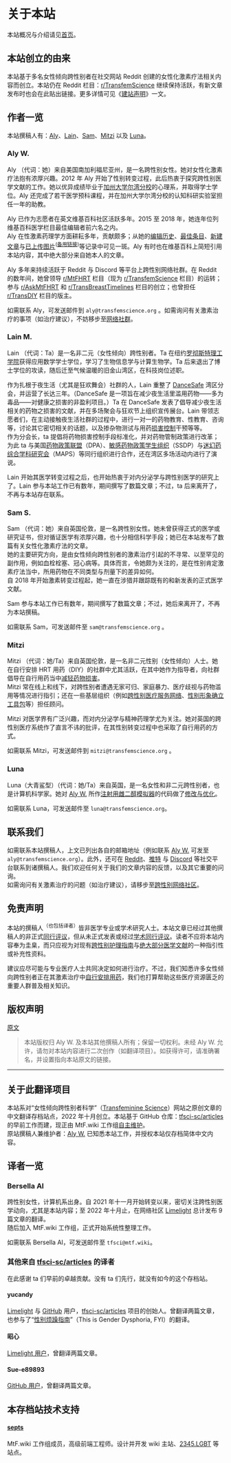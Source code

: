 # 关于本站

本站概况与介绍请见[首页][index]。

## 本站创立的由来

本站基于多名女性倾向跨性别者在社交网站 Reddit 创建的女性化激素疗法相关内容而创立。本站仍在 Reddit 栏目：[r/TransfemScience][r-tfsci] 继续保持活跃，有新文章发布时也会在此贴出链接。更多详情可见《[建站声明][announcement]》一文。

## 作者一览

本站撰稿人有：[Aly][aly]、[Lain][lain]、[Sam][sam]、[Mitzi][mitzi] 以及 [Luna][luna]。

### Aly W.

Aly （代词：她）来自美国南加利福尼亚州，是一名跨性别女性。她对女性化激素疗法抱有浓厚兴趣。2012 年 Aly 开始了性别转变过程，此后热衷于探究跨性别医学文献的工作。她以优异成绩毕业于[加州大学尔湾分校][wiki-ucirvine]的心理系，并取得学士学位。Aly 还完成了若干医学预科课程，并在加州大学尔湾分校的认知科研实验室担任一年的助教。

Aly 已作为志愿者在英文维基百科社区活跃多年。2015 至 2018 年，她连年位列维基百科医学栏目最佳编辑者前六名之内。  
Aly 在性激素药理学方面耕耘多年，贡献颇多；从她的[编辑历史][aly-stat]、[最佳条目][aly-top]、[新建文章][aly-create]与[已上传图片][aly-image]<sup>([备用链接][aly-image-alt])</sup>等记录中可见一斑。Aly 有时也在维基百科上简短引用本站内容，其中绝大部分来自她本人的文章。

Aly 多年来持续活跃于 Reddit 与 Discord 等平台上跨性别网络社群。在 Reddit 的数年间，她曾领导 [r/MtFHRT][r-mtfhrt] 栏目（现为 [r/TransfemScience][r-tfsci] 栏目）的运转；参与 [r/AskMtFHRT][r-askmtfhrt] 和 [r/TransBreastTimelines][r-tbt] 栏目的创立；也曾担任 [r/TransDIY][r-transdiy] 栏目的版主。

如需联系 Aly，可发送邮件到 `aly@transfemscience.org` 。如需询问有关激素治疗的事项（如治疗建议），不妨移步至[网络社群][misc-com]。

### Lain M.

Lain （代词：Ta）是一名非二元（女性倾向）跨性别者。Ta 在纽约[罗彻斯特理工学院][wiki-rit]获得应用数学学士学位，学习了生物信息学与计算生物学。Ta 后来退出了博士学位的攻读，随后迁至气候温暖的旧金山湾区，在科技岗位述职。

作为扎根于夜生活（尤其是狂欢舞会）社群的人，Lain 重整了 [DanceSafe][dancesafe] 湾区分会，并运营了长达三年。（DanceSafe 是一项旨在减少夜生活里滥用药物——多为毒品——对健康之损害的非盈利项目。）Ta 在 DanceSafe 发表了倡导减少夜生活相关的药物之损害的文献，并在多场聚会与狂欢节上组织宣传展台。Lain 带领志愿者们，在主动接触夜生活社群的过程中，进行一对一的药物教育、性教育、咨询等，讨论其它密切相关的话题，以及掺杂物测试与用药[损害控制][wiki-harmredu]干预等等。  
作为分会长，ta 提倡将药物损害控制手段标准化，并对药物管制政策进行改革；为此 ta 与美国[药物政策联盟][wiki-dpa]（DPA）、[敏感药物政策学生组织][wiki-ssdp]（SSDP）与[迷幻药综合学科研究会][wiki-maps]（MAPS）等同行组织进行合作，还在湾区多场活动内进行了演说。

Lain 开始其医学转变过程之后，也开始热衷于对内分泌学与跨性别医学的研究上了。Lain 参与本站工作已有数年，期间撰写了数篇文章；不过，ta 后来离开了，不再与本站存在联系。

### Sam S.

Sam （代词：她）来自英国伦敦，是一名跨性别女性。她未曾获得正式的医学或研究证书，但对循证医学有浓厚兴趣，也十分相信科学手段；她已在本站发布了数篇有关女性化激素疗法的文章。  
她的主要研究方向，是由女性倾向跨性别者的激素治疗引起的不寻常、以至罕见的副作用，例如血栓栓塞、冠心病等。具体而言，令她颇为关注的，是在性别肯定激素疗法当中，所用药物在不同类型与剂量下的差异如何。  
自 2018 年开始激素转变过程起，她一直在涉猎并跟踪既有的和新发表的正式医学文献。

Sam 参与本站工作已有数年，期间撰写了数篇文章；不过，她后来离开了，不再为本站撰稿。

如需联系 Sam，可发送邮件至 `sam@transfemscience.org` 。

### Mitzi

Mitzi （代词：她/Ta）来自英国伦敦，是一名非二元性别（女性倾向）人士。她在自行安排 HRT 用药（DIY）的社群中尤其活跃，在其中她作为指导者，向社群倡导在自行用药当中[减轻药物损害][wiki-harmredu]。  
Mitzi 常在线上和线下，对跨性别者遭遇无家可归、家庭暴力、医疗歧视与药物滥用等情况进行指引；还在一些基层组织（例如[跨性别医疗服务网络][twi-thn]、[性别形象确立工具包][gck]等）担任顾问。

Mitzi 对医学界有广泛兴趣，而对内分泌学与精神药理学尤为关注。她对英国的跨性别医疗系统作了直言不讳的批评，在其性别转变过程中也采取了自行用药的方式。

如需联系 Mitzi，可发送邮件到 `mitzi@transfemscience.org` 。

### Luna

Luna（大青鲨型）（代词：她/Ta）来自英国，是一名女性和非二元跨性别者，也是计算机科学家。她对 [Aly W.][aly] 所作[注射用雌二醇模拟器][simulator]的代码做了[修改与优化][simulator-adv]。

如需联系 Luna，可发送邮件至 `luna@transfemscience.org`。

## 联系我们

如需联系本站撰稿人，上文已列出各自的邮箱地址（例如联系 [Aly W.][aly] 可发至 `aly@transfemscience.org`）。此外，还可在 [Reddit][r-tfsci]、[推特][twi-tfsci] 与 [Discord][dc-tfsci] 等社交平台联系到诸撰稿人。我们欢迎任何关于我们的文章内容的反馈，以及其它重要的问询。  
如需询问有关激素治疗的问题（如治疗建议），请移步至[跨性别网络社区][misc-com]。

## 免责声明

本站的撰稿人<sup>（也包括译者）</sup>皆非医学专业或学术研究人士。本站文章已经过其他撰稿人的非正式[同行评议][wiki-pr]，但从未正式发表或经过[学术同行评议][wiki-spr]。读者不应将本站内容奉为圭臬，而只应视为对现有[跨性别护理指南][guidelines]与[绝大部分医学文献][literature]的一种指引性或补充性资料。

建议应尽可能与专业医疗人士共同决定如何进行治疗。不过，我们知悉许多女性倾向跨性别者正在其激素治疗中[自行安排用药][wiki-diy]，我们也打算帮助这些医疗资源匮乏的重要人群普及相关知识。

## 版权声明

[原文](LICENSE.md)

> 本站版权归 Aly W. 及本站其他撰稿人所有；保留一切权利。未经 Aly W. 允许，请勿对本站内容进行二次创作（如翻译项目）。如获得许可，请准确署名，并设置指向本站原文的链接。

--------

## 关于此翻译项目

本站系对“女性倾向跨性别者科学”（[Transfeminine Science][origin-en]）网站之原创文章的中文翻译存档站点，2022 年十月创立。本站基于 GitHub 仓库：[tfsci-sc/articles][origin-cn] 的早前工作而建，现正由 MtF.wiki 工作组[自主维护][source]。  
原站撰稿人兼维护者：[Aly W.][aly] 已知悉本站工作，并授权本站仅存档简体中文内容。

## 译者一览

### Bersella AI

跨性别女性，计算机系出身。自 2021 年十一月开始转变以来，密切关注跨性别医学动向，尤其是本站内容；至 2022 年十月止，在网络社区 [Limelight][llt] 总计发布 9 篇文章的翻译。  
随后加入 MtF.wiki 工作组，正式开始系统性整理工作。

如需联系 Bersella AI，可发送邮件至 `tfsci@mtf.wiki`。

### 其他来自 [tfsci-sc/articles][origin-cn] 的译者

在此感谢 ta 们早前的卓越贡献。没有 ta 们先行，就没有如今的这个存档站。

#### yucandy

[Limelight](https://limelight.moe/u/yucandy) 与 [GitHub](https://github.com/yucandy) 用户，[tfsci-sc/articles][origin-cn] 项目的创始人。曾翻译两篇文章，也参与了“[性别烦躁指南](https://genderdysphoria.fyi/zh)”（This is Gender Dysphoria, FYI）的翻译。

#### 昭心

[Limelight 用户](https://limelight.moe/u/昭心)，曾翻译两篇文章。

#### Sue-e89893

[GitHub 用户](https://github.com/Sue-e89893)，曾翻译两篇文章。

## 本存档站技术支持

#### [septs](https://github.com/septs)

MtF.wiki 工作组成员，高级前端工程师。设计并开发 wiki 主站、[2345.LGBT][2345] 等站点。

<!-- 页内跳转 -->
[aly]: #aly-w
[lain]: #lain-m
[sam]: #sam-s
[mitzi]: #mitzi
[luna]: #luna

<!-- 站内其它页面 -->
[index]: README.md
[announcement]: articles/announcement.md
[misc-com]: https://transfemscience.org/misc/#communities
[simulator]: https://transfemscience.org/misc/injectable-e2-simulator/
[simulator-adv]: https://transfemscience.org/misc/injectable-e2-simulator-advanced/
[guidelines]: https://transfemscience.org/articles/transfem-hormone-guidelines/
[literature]: https://transfemscience.org/articles/research-trans-literature/

<!-- Aly 的贡献 -->
[aly-stat]: https://xtools.wmflabs.org/ec/en.wikipedia.org/Medgirl131
[aly-top]: https://xtools.wmflabs.org/topedits/en.wikipedia.org/Medgirl131
[aly-create]: https://xtools.wmflabs.org/pages/en.wikipedia.org/Medgirl131
[aly-image]: https://commons.wikimedia.org/wiki/Special:ListFiles?limit=500&user=Medgirl131
[aly-image-alt]: https://commons.wikimedia.org/wiki/Category:Medication_time%E2%80%93concentration_curves

<!-- Reddit 栏目 -->
[r-tfsci]: https://reddit.com/r/TransfemScience/
[r-mtfhrt]: https://www.reddit.com/r/MtFHRT/
[r-askmtfhrt]: https://www.reddit.com/r/AskMtFHRT/
[r-tbt]: https://www.reddit.com/r/TransBreastTimelines/
[r-transdiy]: https://www.reddit.com/r/TransDIY/

<!-- 维基百科条目 -->
[wiki-ucirvine]: https://en.wikipedia.org/wiki/University_of_California,_Irvine
[wiki-rit]: https://en.wikipedia.org/wiki/Rochester_Institute_of_Technology
[wiki-harmredu]: https://en.wikipedia.org/wiki/Harm_reduction
[wiki-dpa]: https://en.wikipedia.org/wiki/Drug_Policy_Alliance
[wiki-ssdp]: https://en.wikipedia.org/wiki/Students_for_Sensible_Drug_Policy
[wiki-maps]: https://en.wikipedia.org/wiki/Multidisciplinary_Association_for_Psychedelic_Studies
[wiki-pr]: https://en.wikipedia.org/wiki/Peer_review
[wiki-spr]: https://en.wikipedia.org/wiki/Scholarly_peer_review
[wiki-diy]: https://en.wikipedia.org/wiki/Self-medication


<!-- 其它外链 -->
[dancesafe]: https://dancesafe.org/
[twi-thn]: https://twitter.com/transhealthnet
[gck]: https://genderkit.org.uk/
[twi-tfsci]: https://twitter.com/TransfemScience
[dc-tfsci]: https://discord.gg/76YN4Kvy3c
[llt]: https://limelight.moe
[origin-en]: https://transfemscience.org/
[origin-cn]: https://github.com/tfsci-sc/articles
[source]: https://github.com/mtf-wiki/transfeminine-science
[2345]: https://2345.lgbt